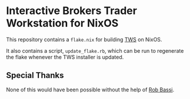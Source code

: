 # Interactive Brokers Trader Workstation for NixOS

This repository contains a `flake.nix` for building
[TWS](https://www.interactivebrokers.com/en/trading/tws.php) on NixOS.

It also contains a script, `update_flake.rb`, which can be run to regenerate
the flake whenever the TWS installer is updated.

## Special Thanks

None of this would have been possible without the help of
[Rob Bassi](https://github.com/robbassi/).
